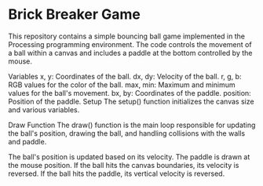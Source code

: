 # Brick Breaker Game

This repository contains a simple bouncing ball game implemented in the Processing programming environment. The code controls the movement of a ball within a canvas and includes a paddle at the bottom controlled by the mouse.

Variables
x, y: Coordinates of the ball.
dx, dy: Velocity of the ball.
r, g, b: RGB values for the color of the ball.
max, min: Maximum and minimum values for the ball's movement.
bx, by: Coordinates of the paddle.
position: Position of the paddle.
Setup
The setup() function initializes the canvas size and various variables.

Draw Function
The draw() function is the main loop responsible for updating the ball's position, drawing the ball, and handling collisions with the walls and paddle.

The ball's position is updated based on its velocity.
The paddle is drawn at the mouse position.
If the ball hits the canvas boundaries, its velocity is reversed.
If the ball hits the paddle, its vertical velocity is reversed.
